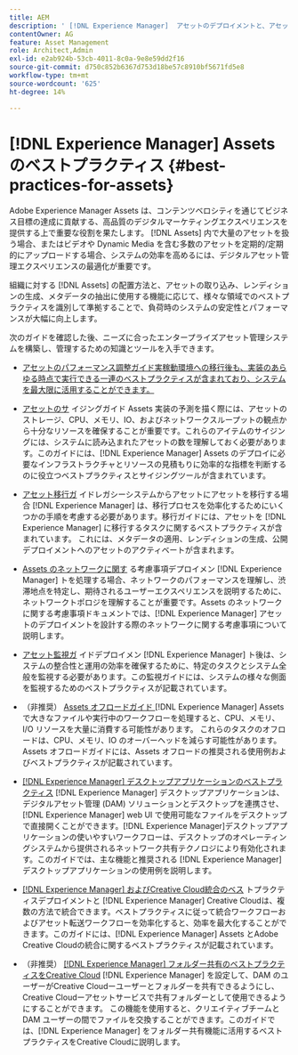 ```yaml
---
title: AEM
description: ' [!DNL Experience Manager]  アセットのデプロイメントと、アセットの取り込みと処理に使用する機能に応じて、負荷時のシステムの安定性とパフォーマンスを高めるベストプラクティスを特定し、順守します。'
contentOwner: AG
feature: Asset Management
role: Architect,Admin
exl-id: e2ab924b-53cb-4011-8c0a-9e8e59dd2f16
source-git-commit: d750c852b6367d753d18be57c8910bf5671fd5e8
workflow-type: tm+mt
source-wordcount: '625'
ht-degree: 14%

---
```


# [!DNL Experience Manager] Assets のベストプラクティス {#best-practices-for-assets}

Adobe Experience Manager Assets は、コンテンツベロシティを通じてビジネス目標の達成に貢献する、高品質のデジタルマーケティングエクスペリエンスを提供する上で重要な役割を果たします。 [!DNL Assets] 内で大量のアセットを扱う場合、またはビデオや Dynamic Media を含む多数のアセットを定期的/定期的にアップロードする場合、システムの効率を高めるには、デジタルアセット管理エクスペリエンスの最適化が重要です。

組織に対する [!DNL Assets] の配置方法と、アセットの取り込み、レンディションの生成、メタデータの抽出に使用する機能に応じて、様々な領域でのベストプラクティスを識別して準拠することで、負荷時のシステムの安定性とパフォーマンスが大幅に向上します。

次のガイドを確認した後、ニーズに合ったエンタープライズアセット管理システムを構築し、管理するための知識とツールを入手できます。

* [アセットのパフォーマンス調整ガイド実稼動環境への移行後も、実装のあらゆる時点で実行できる一連のベストプラクティスが含まれており、システムを最大限に活用することができます。](performance-tuning-guidelines.md)

* [アセットのサ](assets-sizing-guide.md)
イジングガイド Assets 実装の予測を描く際には、アセットのストレージ、CPU、メモリ、IO、およびネットワークスループットの観点から十分なリソースを確保することが重要です。これらのアイテムのサイジングには、システムに読み込まれたアセットの数を理解しておく必要があります。このガイドには、[!DNL Experience Manager] Assets のデプロイに必要なインフラストラクチャとリソースの見積もりに効率的な指標を判断するのに役立つベストプラクティスとサイジングツールが含まれています。
* [アセット移行ガ](assets-migration-guide.md)
イドレガシーシステムからアセットにアセットを移行する場合 [!DNL Experience Manager] は、移行プロセスを効率化するためにいくつかの手順を考慮する必要があります。移行ガイドには、アセットを [!DNL Experience Manager] に移行するタスクに関するベストプラクティスが含まれています。 これには、メタデータの適用、レンディションの生成、公開デプロイメントへのアセットのアクティベートが含まれます。
* [Assets のネットワークに関す](assets-network-considerations.md)
る考慮事項デプロイメン [!DNL Experience Manager] トを処理する場合、ネットワークのパフォーマンスを理解し、渋滞地点を特定し、期待されるユーザーエクスペリエンスを説明するために、ネットワークトポロジを理解することが重要です。Assets のネットワークに関する考慮事項ドキュメントでは、[!DNL Experience Manager] アセットのデプロイメントを設計する際のネットワークに関する考慮事項について説明します。
* [アセット監視ガ](assets-monitoring-best-practices.md)
イドデプロイメン [!DNL Experience Manager] ト後は、システムの整合性と運用の効率を確保するために、特定のタスクとシステム全般を監視する必要があります。この監視ガイドには、システムの様々な側面を監視するためのベストプラクティスが記載されています。
* （非推奨） [Assets オフロードガイド ](assets-offloading-best-practices.md)
[!DNL Experience Manager] Assets で大きなファイルや実行中のワークフローを処理すると、CPU、メモリ、I/O リソースを大量に消費する可能性があります。 これらのタスクのオフロードは、CPU、メモリ、IO のオーバーヘッドを減らす可能性があります。 Assets オフロードガイドには、Assets オフロードの推奨される使用例およびベストプラクティスが記載されています。
* [[!DNL Experience Manager] デスクトップアプリケーションのベストプラクティス](https://helpx.adobe.com/jp/experience-manager/desktop-app/aem-desktop-app-best-practices.html)
   [!DNL Experience Manager] デスクトップアプリケーションは、デジタルアセット管理 (DAM) ソリューションとデスクトップを連携させ、 [!DNL Experience Manager] web UI で使用可能なファイルをデスクトップで直接開くことができます。[!DNL Experience Manager]デスクトップアプリケーションの使いやすいワークフローは、デスクトップのオペレーティングシステムから提供されるネットワーク共有テクノロジにより有効化されます。このガイドでは、主な機能と推奨される [!DNL Experience Manager] デスクトップアプリケーションの使用例を説明します。
* [[!DNL Experience Manager] およびCreative Cloud統合のベス](aem-cc-integration-best-practices.md)
トプラクティスデプロイメントと [!DNL Experience Manager] Creative Cloudは、複数の方法で統合できます。ベストプラクティスに従って統合ワークフローおよびアセット転送ワークフローを効率化すると、効率を最大化することができます。このガイドには、[!DNL Experience Manager] Assets とAdobe Creative Cloudの統合に関するベストプラクティスが記載されています。
* （非推奨） [[!DNL Experience Manager]  フォルダー共有のベストプラクティスをCreative Cloud](aem-cc-folder-sharing-best-practices.md)
[!DNL Experience Manager] を設定して、DAM のユーザーがCreative Cloudーユーザーとフォルダーを共有できるようにし、Creative Cloudーアセットサービスで共有フォルダーとして使用できるようにすることができます。 この機能を使用すると、クリエイティブチームと DAM ユーザーの間でファイルを交換することができます。このガイドでは、[!DNL Experience Manager] をフォルダー共有機能に活用するベストプラクティスをCreative Cloudに説明します。
